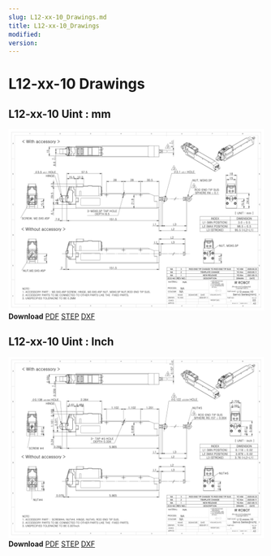 ```yaml
---
slug: L12-xx-10_Drawings.md
title: L12-xx-10_Drawings
modified: 
version:
---
```

# L12-xx-10 Drawings
## L12-xx-10 Uint : mm
![L12-xx-60 Drawing](./data/L12-xxxxx-10-Servo-Series_mm_Rev03_20250523.png)  
**Download** <a class="downloadbtn" href="./data/ENG-ver_L12-xxxxx-10-Servo-Series_mm_Rev03_20250523.pdf" download>PDF</a> <a class="downloadbtn" href="./data/L12-xxxxx-10-Servo-Series_Rev03_20250523.step" download>STEP</a> <a class="downloadbtn" href="./data/L12-xxxxx-10-Servo-Seriesmm_Rev03_20250523.DXF" download>DXF</a>
## L12-xx-10 Uint : Inch
![L12-xx-3 Drawing](./data/L12-xxxxx-10-Servo-Series_inch_Rev03_20250523.png)  
**Download** <a class="downloadbtn" href="./data/ENG-ver_L12-xxxxx-10-Servo-Series_inch_Rev03_20250523.pdf" download>PDF</a> <a class="downloadbtn" href="./data/L12-xxxxx-10-Servo-Series_Rev03_20250523.step" download>STEP</a> <a class="downloadbtn" href="./data/L12-xxxxx-10-Servo-Seriesinch_Rev03_20250523.DXF" download>DXF</a>

